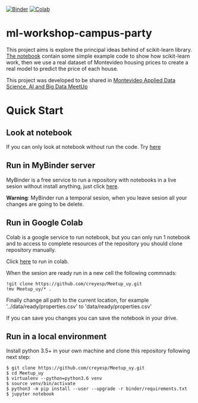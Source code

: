 [![Binder](https://mybinder.org/badge_logo.svg)](https://mybinder.org/v2/gh/creyesp/Meetup_uy/master)
[![Colab](https://camo.githubusercontent.com/52feade06f2fecbf006889a904d221e6a730c194/68747470733a2f2f636f6c61622e72657365617263682e676f6f676c652e636f6d2f6173736574732f636f6c61622d62616467652e737667
)](https://colab.research.google.com/github/creyesp/Meetup_uy/blob/master/notebooks/Introduction_to_Scikit-Learn.ipynb?authuser=1)


# ml-workshop-campus-party

This project aims is explore the principal ideas behind of scikit-learn library. [The notebook](notebooks/Introduction_to_Scikit-Learn.ipynb) contain some simple example code to show how scikit-learn work, then we use a real dataset of Montevideo housing prices to create a real model to predict the price of each house.

This project was developed to be shared in [Montevideo Applied Data Science, AI and Big Data MeetUp](https://www.meetup.com/Montevideo-Applied-Data-Science-and-Big-Data/)

# Quick Start

## Look at notebook
If you can only look at notebook without run the code. Try [here](https://nbviewer.jupyter.org/github/creyesp/Meetup_uy/blob/master/notebooks/Introduction_to_Scikit-Learn.ipynb)

## Run in MyBinder server
MyBinder is a free service to run a repository with notebooks in a live sesion without install anything, just click [here](https://mybinder.org/v2/gh/creyesp/Meetup_uy/master).

**Warning**: MyBinder run a temporal sesion, when you leave sesion all your changes are going to be delete.

## Run in Google Colab
Colab is a google service to run notebook, but you can only run 1 notebook and to access to complete resources of the repository you should clone repository manually. 

Click [here](https://colab.research.google.com/github/creyesp/Meetup_uy/blob/master/notebooks/Introduction_to_Scikit-Learn.ipynb?authuser=1) to run in colab. 

When the sesion are ready run in a new cell the following commnads:

	!git clone https://github.com/creyesp/Meetup_uy.git
	!mv Meetup_uy/* .

Finally change all path to the current location, for example '../data/ready/properties.csv' to 'data/ready/properties.csv'

If you can save you changes you can save the notebook in your drive.

## Run in a local environment

Install python 3.5+ in your own machine and clone this repository following next step:

	$ git clone https://github.com/creyesp/Meetup_uy.git
	$ cd Meetup_uy
	$ virtualenv --python=python3.6 venv
	$ source venv/bin/activate
	$ python3 -m pip install --user --upgrade -r binder/requirements.txt
	$ jupyter notebook

